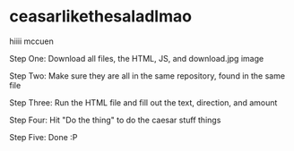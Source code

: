 # ceasarlikethesaladlmao
hiiii mccuen

Step One: Download all files, the HTML, JS, and download.jpg image

Step Two: Make sure they are all in the same repository, found in the same file 

Step Three: Run the HTML file and fill out the text, direction, and amount

Step Four: Hit "Do the thing" to do the caesar stuff things

Step Five: Done :P
